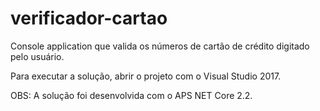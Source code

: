 # verificador-cartao
Console application que valida os números de cartão de crédito digitado pelo usuário.

Para executar a solução, abrir o projeto com o Visual Studio 2017.

OBS: A solução foi desenvolvida com o APS NET Core 2.2.
